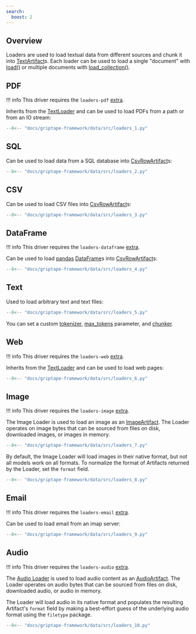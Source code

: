 ```yaml
---
search:
  boost: 2 
---
```


## Overview

Loaders are used to load textual data from different sources and chunk it into [TextArtifact](../../reference/griptape/artifacts/text_artifact.md)s.
Each loader can be used to load a single "document" with [load()](../../reference/griptape/loaders/base_loader.md#griptape.loaders.base_loader.BaseLoader.load) or
multiple documents with [load_collection()](../../reference/griptape/loaders/base_loader.md#griptape.loaders.base_loader.BaseLoader.load_collection).

## PDF

!!! info
    This driver requires the `loaders-pdf` [extra](../index.md#extras).

Inherits from the [TextLoader](../../reference/griptape/loaders/text_loader.md) and can be used to load PDFs from a path or from an IO stream:

```python
--8<-- "docs/griptape-framework/data/src/loaders_1.py"
```

## SQL

Can be used to load data from a SQL database into [CsvRowArtifact](../../reference/griptape/artifacts/csv_row_artifact.md)s:

```python
--8<-- "docs/griptape-framework/data/src/loaders_2.py"
```

## CSV

Can be used to load CSV files into [CsvRowArtifact](../../reference/griptape/artifacts/csv_row_artifact.md)s:

```python
--8<-- "docs/griptape-framework/data/src/loaders_3.py"
```


## DataFrame

!!! info
    This driver requires the `loaders-dataframe` [extra](../index.md#extras).

Can be used to load [pandas](https://pandas.pydata.org/) [DataFrame](https://pandas.pydata.org/docs/reference/api/pandas.DataFrame.html)s into [CsvRowArtifact](../../reference/griptape/artifacts/csv_row_artifact.md)s:

```python
--8<-- "docs/griptape-framework/data/src/loaders_4.py"
```


## Text

Used to load arbitrary text and text files:

```python
--8<-- "docs/griptape-framework/data/src/loaders_5.py"
```

You can set a custom [tokenizer](../../reference/griptape/loaders/text_loader.md#griptape.loaders.text_loader.TextLoader.tokenizer), [max_tokens](../../reference/griptape/loaders/text_loader.md#griptape.loaders.text_loader.TextLoader.max_tokens) parameter, and [chunker](../../reference/griptape/loaders/text_loader.md#griptape.loaders.text_loader.TextLoader.chunker).

## Web

!!! info
    This driver requires the `loaders-web` [extra](../index.md#extras).

Inherits from the [TextLoader](../../reference/griptape/loaders/text_loader.md) and can be used to load web pages:

```python
--8<-- "docs/griptape-framework/data/src/loaders_6.py"
```

## Image

!!! info
    This driver requires the `loaders-image` [extra](../index.md#extras).

The Image Loader is used to load an image as an [ImageArtifact](./artifacts.md#imageartifact). The Loader operates on image bytes that can be sourced from files on disk, downloaded images, or images in memory.

```python
--8<-- "docs/griptape-framework/data/src/loaders_7.py"
```

By default, the Image Loader will load images in their native format, but not all models work on all formats. To normalize the format of Artifacts returned by the Loader, set the `format` field.

```python
--8<-- "docs/griptape-framework/data/src/loaders_8.py"
```


## Email

!!! info
    This driver requires the `loaders-email` [extra](../index.md#extras).

Can be used to load email from an imap server:

```python
--8<-- "docs/griptape-framework/data/src/loaders_9.py"
```

## Audio

!!! info
    This driver requires the `loaders-audio` [extra](../index.md#extras).

The [Audio Loader](../../reference/griptape/loaders/audio_loader.md) is used to load audio content as an [AudioArtifact](./artifacts.md#audioartifact). The Loader operates on audio bytes that can be sourced from files on disk, downloaded audio, or audio in memory.

The Loader will load audio in its native format and populates the resulting Artifact's `format` field by making a best-effort guess of the underlying audio format using the `filetype` package.

```python
--8<-- "docs/griptape-framework/data/src/loaders_10.py"
```
